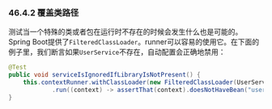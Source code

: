 ### 46.4.2 覆盖类路径

测试当一个特殊的类或者包在运行时不存在的时候会发生什么也是可能的。Spring Boot提供了`FilteredClassLoader`。runner可以容易的使用它。在下面的例子里，我们断言如果`UserService`不存在，自动配置会正确地禁用：
```java
@Test
public void serviceIsIgnoredIfLibraryIsNotPresent() {
	this.contextRunner.withClassLoader(new FilteredClassLoader(UserService.class))
			.run((context) -> assertThat(context).doesNotHaveBean("userService"));
}
```
